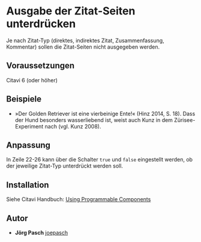 # Ausgabe der Zitat-Seiten unterdrücken
Je nach Zitat-Typ (direktes, indirektes Zitat, Zusammenfassung, Kommentar) sollen die Zitat-Seiten nicht ausgegeben werden.

## Voraussetzungen
Citavi 6 (oder höher)

## Beispiele
- »Der Golden Retriever ist eine vierbeinige Ente!« (Hinz 2014, S. 18). Dass der Hund besonders wasserliebend ist, weist auch Kunz in dem Zürisee-Experiment nach (vgl. Kunz 2008).

## Anpassung
In Zeile 22-26 kann über die Schalter `true` und `false` eingestellt werden, ob der jeweilige Zitat-Typ unterdrückt werden soll.

## Installation
Siehe Citavi Handbuch: [Using Programmable Components](https://www.citavi.com/programmable_components)

## Autor

* **Jörg Pasch** [joepasch](https://github.com/joepasch)
